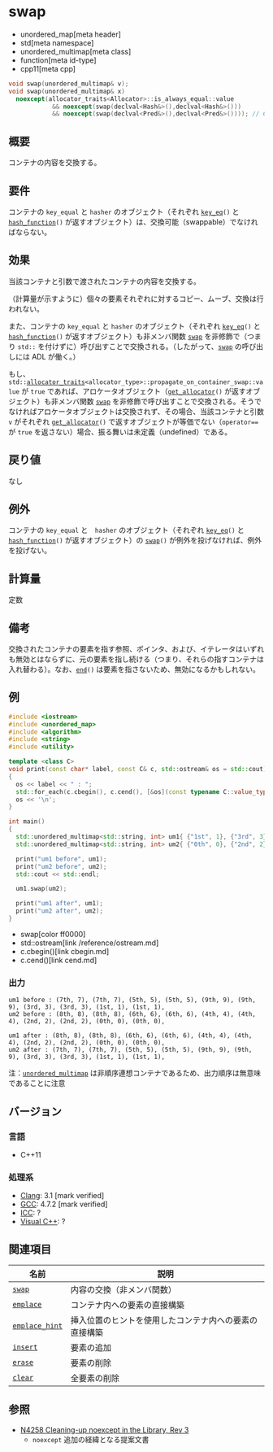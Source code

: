 # swap
* unordered_map[meta header]
* std[meta namespace]
* unordered_multimap[meta class]
* function[meta id-type]
* cpp11[meta cpp]

```cpp
void swap(unordered_multimap& v);
void swap(unordered_multimap& x)
  noexcept(allocator_traits<Allocator>::is_always_equal::value
            && noexcept(swap(declval<Hash&>(),declval<Hash&>()))
            && noexcept(swap(declval<Pred&>(),declval<Pred&>()))); // C++17
```

## 概要
コンテナの内容を交換する。


## 要件
コンテナの `key_equal` と `hasher` のオブジェクト（それぞれ [`key_eq`](key_eq.md)`()` と [`hash_function`](hash_function.md)`()` が返すオブジェクト）は、交換可能（swappable）でなければならない。


## 効果
当該コンテナと引数で渡されたコンテナの内容を交換する。

（計算量が示すように）個々の要素それぞれに対するコピー、ムーブ、交換は行われない。

また、コンテナの `key_equal` と `hasher` のオブジェクト（それぞれ [`key_eq`](key_eq.md)`()` と [`hash_function`](hash_function.md)`()` が返すオブジェクト）も非メンバ関数 [`swap`](/reference/utility/swap.md) を非修飾で（つまり `std::` を付けずに）呼び出すことで交換される。（したがって、[`swap`](/reference/utility/swap.md) の呼び出しには ADL が働く。）

もし、`std::`[`allocator_traits`](/reference/memory/allocator_traits.md)`<allocator_type>::propagate_on_container_swap::value` が `true` であれば、アロケータオブジェクト（[`get_allocator`](get_allocator.md)`()` が返すオブジェクト）も非メンバ関数 [`swap`](/reference/utility/swap.md) を非修飾で呼び出すことで交換される。そうでなければアロケータオブジェクトは交換されず、その場合、当該コンテナと引数 `v` がそれぞれ [`get_allocator`](get_allocator.md)`()` で返すオブジェクトが等価でない（`operator==` が `true` を返さない）場合、振る舞いは未定義（undefined）である。


## 戻り値
なし


## 例外
コンテナの `key_equal` と　`hasher` のオブジェクト（それぞれ [`key_eq`](key_eq.md)`()` と [`hash_function`](hash_function.md)`()` が返すオブジェクト）の [`swap`](/reference/utility/swap.md)`()` が例外を投げなければ、例外を投げない。


## 計算量
定数


## 備考
交換されたコンテナの要素を指す参照、ポインタ、および、イテレータはいずれも無効とはならずに、元の要素を指し続ける（つまり、それらの指すコンテナは入れ替わる）。なお、[`end`](end.md)`()` は要素を指さないため、無効になるかもしれない。


## 例
```cpp example
#include <iostream>
#include <unordered_map>
#include <algorithm>
#include <string>
#include <utility>

template <class C>
void print(const char* label, const C& c, std::ostream& os = std::cout)
{
  os << label << " : ";
  std::for_each(c.cbegin(), c.cend(), [&os](const typename C::value_type& v) { os << '(' << v.first << ", " << v.second << "), "; });
  os << '\n';
}

int main()
{
  std::unordered_multimap<std::string, int> um1{ {"1st", 1}, {"3rd", 3}, {"5th", 5}, {"7th", 7}, {"9th", 9}, {"1st", 1}, {"3rd", 3}, {"5th", 5}, {"7th", 7}, {"9th", 9}, };
  std::unordered_multimap<std::string, int> um2{ {"0th", 0}, {"2nd", 2}, {"4th", 4}, {"6th", 6}, {"8th", 8}, {"0th", 0}, {"2nd", 2}, {"4th", 4}, {"6th", 6}, {"8th", 8}, };

  print("um1 before", um1);
  print("um2 before", um2);
  std::cout << std::endl;

  um1.swap(um2);

  print("um1 after", um1);
  print("um2 after", um2);
}
```
* swap[color ff0000]
* std::ostream[link /reference/ostream.md]
* c.cbegin()[link cbegin.md]
* c.cend()[link cend.md]

### 出力
```
um1 before : (7th, 7), (7th, 7), (5th, 5), (5th, 5), (9th, 9), (9th, 9), (3rd, 3), (3rd, 3), (1st, 1), (1st, 1), 
um2 before : (8th, 8), (8th, 8), (6th, 6), (6th, 6), (4th, 4), (4th, 4), (2nd, 2), (2nd, 2), (0th, 0), (0th, 0), 

um1 after : (8th, 8), (8th, 8), (6th, 6), (6th, 6), (4th, 4), (4th, 4), (2nd, 2), (2nd, 2), (0th, 0), (0th, 0), 
um2 after : (7th, 7), (7th, 7), (5th, 5), (5th, 5), (9th, 9), (9th, 9), (3rd, 3), (3rd, 3), (1st, 1), (1st, 1), 
```

注：[`unordered_multimap`](/reference/unordered_map/unordered_multimap.md) は非順序連想コンテナであるため、出力順序は無意味であることに注意


## バージョン
### 言語
- C++11

### 処理系
- [Clang](/implementation.md#clang): 3.1 [mark verified]
- [GCC](/implementation.md#gcc): 4.7.2 [mark verified]
- [ICC](/implementation.md#icc): ?
- [Visual C++](/implementation.md#visual_cpp): ?

## 関連項目

| 名前                                | 説明                                                   |
|-------------------------------------|--------------------------------------------------------|
| [`swap`](swap_free.md)            | 内容の交換（非メンバ関数）                             |
| [`emplace`](emplace.md)           | コンテナ内への要素の直接構築                           |
| [`emplace_hint`](emplace_hint.md) | 挿入位置のヒントを使用したコンテナ内への要素の直接構築 |
| [`insert`](insert.md)             | 要素の追加                                             |
| [`erase`](erase.md)               | 要素の削除                                             |
| [`clear`](clear.md)               | 全要素の削除                                           |


## 参照
- [N4258 Cleaning-up noexcept in the Library, Rev 3](http://www.open-std.org/jtc1/sc22/wg21/docs/papers/2014/n4258.pdf)
    - `noexcept` 追加の経緯となる提案文書
